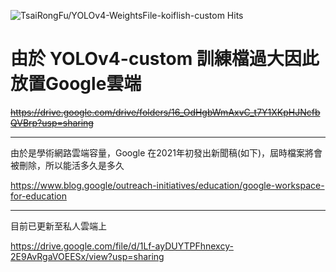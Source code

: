 ![TsaiRongFu/YOLOv4-WeightsFile-koiflish-custom Hits](https://hits.seeyoufarm.com/api/count/incr/badge.svg?url=https%3A%2F%2Fgithub.com%2FTsaiRongFu%2FYOLOv4-WeightsFile-koiflish-custom&count_bg=%23F919F5&title_bg=%23585757&icon=linux.svg&icon_color=%23E7E7E7&title=hits&edge_flat=false)

# 由於 YOLOv4-custom 訓練檔過大因此放置Google雲端

~~https://drive.google.com/drive/folders/16_OdHgbWmAxvC_t7Y1XKpHJNcfbQVBrp?usp=sharing~~

---

由於是學術網路雲端容量，Google 在2021年初發出新聞稿(如下)，屆時檔案將會被刪除，所以能活多久是多久

https://www.blog.google/outreach-initiatives/education/google-workspace-for-education

---

目前已更新至私人雲端上

https://drive.google.com/file/d/1Lf-ayDUYTPFhnexcy-2E9AvRgaVOEESx/view?usp=sharing